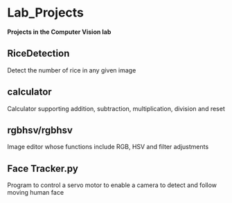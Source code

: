 # Lab_Projects
**Projects in the Computer Vision lab**
## RiceDetection
Detect the number of rice in any given image
## calculator
Calculator supporting addition, subtraction, multiplication, division and reset
## rgbhsv/rgbhsv
Image editor whose functions include RGB, HSV and filter adjustments
## Face Tracker.py
Program to control a servo motor to enable a camera to detect and follow moving human face
